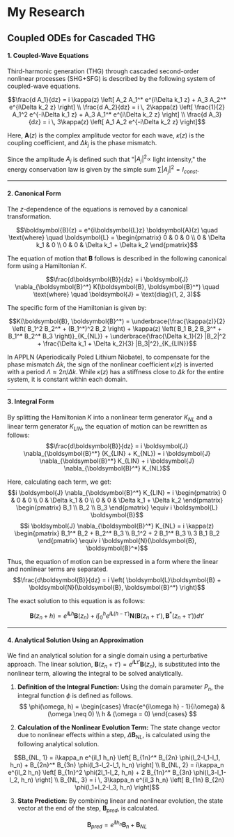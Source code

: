 # My Research
## Coupled ODEs for Cascaded THG

#### **1. Coupled-Wave Equations**

Third-harmonic generation (THG) through cascaded second-order nonlinear processes (SHG+SFG) is described by the following system of coupled-wave equations.

$$\frac{d A_1}{dz} = i \kappa(z) \left[ A_2 A_1^* e^{i\Delta k_1 z} + A_3 A_2^* e^{i\Delta k_2 z} \right] \\ \frac{d A_2}{dz} = i \, 2\kappa(z) \left[ \frac{1}{2} A_1^2 e^{-i\Delta k_1 z} + A_3 A_1^* e^{i\Delta k_2 z} \right] \\ \frac{d A_3}{dz} = i \, 3\kappa(z) \left[ A_1 A_2 e^{-i\Delta k_2 z} \right]$$

Here, $\boldsymbol{A}(z)$ is the complex amplitude vector for each wave, $\kappa(z)$ is the coupling coefficient, and $\Delta k_j$ is the phase mismatch.

Since the amplitude $A_j$ is defined such that "$|A_j|^2 \propto$ light intensity," the energy conservation law is given by the simple sum $\sum |A_j|^2 = I_{const}$.

---

#### **2. Canonical Form**

The $z$-dependence of the equations is removed by a canonical transformation.

$$\boldsymbol{B}(z) = e^{i\boldsymbol{L}z} \boldsymbol{A}(z) \quad \text{where} \quad \boldsymbol{L} = \begin{pmatrix} 0 & 0 & 0 \\ 0 & \Delta k_1 & 0 \\ 0 & 0 & \Delta k_1 + \Delta k_2 \end{pmatrix}$$

The equation of motion that $\boldsymbol{B}$ follows is described in the following canonical form using a Hamiltonian $K$.

$$\frac{d\boldsymbol{B}}{dz} = i \boldsymbol{J} \nabla_{\boldsymbol{B}^*} K(\boldsymbol{B}, \boldsymbol{B}^*) \quad \text{where} \quad \boldsymbol{J} = \text{diag}(1, 2, 3)$$

The specific form of the Hamiltonian is given by:

$$K(\boldsymbol{B}, \boldsymbol{B}^*) = \underbrace{\frac{\kappa(z)}{2} \left( B_1^2 B_2^* + (B_1^*)^2 B_2 \right) + \kappa(z) \left( B_1 B_2 B_3^* + B_1^* B_2^* B_3 \right)}_{K_{NL}} + \underbrace{\frac{\Delta k_1}{2} |B_2|^2 + \frac{\Delta k_1 + \Delta k_2}{3} |B_3|^2}_{K_{LIN}}$$

In APPLN (Aperiodically Poled Lithium Niobate), to compensate for the phase mismatch $\Delta k$, the sign of the nonlinear coefficient $\kappa(z)$ is inverted with a period $\Lambda \approx 2\pi/\Delta k$. While $\kappa(z)$ has a stiffness close to $\Delta k$ for the entire system, it is constant within each domain.

---

#### **3. Integral Form**

By splitting the Hamiltonian $K$ into a nonlinear term generator $K_{NL}$ and a linear term generator $K_{LIN}$, the equation of motion can be rewritten as follows:
$$\frac{d\boldsymbol{B}}{dz} = i \boldsymbol{J} \nabla_{\boldsymbol{B}^*} (K_{LIN} + K_{NL}) = i \boldsymbol{J} \nabla_{\boldsymbol{B}^*} K_{LIN} + i \boldsymbol{J} \nabla_{\boldsymbol{B}^*} K_{NL}$$

Here, calculating each term, we get:
$$i \boldsymbol{J} \nabla_{\boldsymbol{B}^*} K_{LIN} = i \begin{pmatrix} 0 & 0 & 0 \\ 0 & \Delta k_1 & 0 \\ 0 & 0 & \Delta k_1 + \Delta k_2 \end{pmatrix} \begin{pmatrix} B_1 \\ B_2 \\ B_3 \end{pmatrix} \equiv i \boldsymbol{L} \boldsymbol{B}$$
$$i \boldsymbol{J} \nabla_{\boldsymbol{B}^*} K_{NL} = i \kappa(z) \begin{pmatrix} B_1^* B_2 + B_2^* B_3 \\ B_1^2 + 2 B_1^* B_3 \\ 3 B_1 B_2 \end{pmatrix} \equiv i \boldsymbol{N}(\boldsymbol{B}, \boldsymbol{B}^*)$$

Thus, the equation of motion can be expressed in a form where the linear and nonlinear terms are separated.
$$\frac{d\boldsymbol{B}}{dz} = i \left( \boldsymbol{L}\boldsymbol{B} + \boldsymbol{N}(\boldsymbol{B}, \boldsymbol{B}^*) \right)$$

The exact solution to this equation is as follows:

$$\boldsymbol{B}(z_n+h) = e^{i\boldsymbol{L}h} \boldsymbol{B}(z_n) + i \int_0^h e^{i\boldsymbol{L}(h-\tau')} \boldsymbol{N}(\boldsymbol{B}(z_n+\tau'), \boldsymbol{B}^*(z_n+\tau')) d\tau'$$

---

#### **4. Analytical Solution Using an Approximation**

We find an analytical solution for a single domain using a perturbative approach. The linear solution, $`\boldsymbol{B}(z_n + \tau')=e^{i\boldsymbol{L}\tau'}\boldsymbol{B}(z_n)`$, is substituted into the nonlinear term, allowing the integral to be solved analytically.

1.  **Definition of the Integral Function:**
    Using the domain parameter $P_n$, the integral function $\phi$ is defined as follows.
    $$
    \phi(\omega, h) = \begin{cases}
    \frac{e^{i\omega h} - 1}{i\omega} & (\omega \neq 0) \\
    h & (\omega = 0)
    \end{cases}
    $$

2.  **Calculation of the Nonlinear Evolution Term:**
    The state change vector due to nonlinear effects within a step, $\Delta \boldsymbol{B}_{NL}$, is calculated using the following analytical solution.

$$B_{NL, 1} = i\kappa_n e^{il_1 h_n} \left[ B_{1n}^* B_{2n} \phi(l_2-l_1-l_1, h_n) + B_{2n}^* B_{3n} \phi(l_3-l_2-l_1, h_n) \right] \\ B_{NL, 2} = i\kappa_n e^{il_2 h_n} \left[ B_{1n}^2 \phi(2l_1-l_2, h_n) + 2 B_{1n}^* B_{3n} \phi(l_3-l_1-l_2, h_n) \right] \\ B_{NL, 3} = i \, 3\kappa_n e^{il_3 h_n} \left[ B_{1n} B_{2n} \phi(l_1+l_2-l_3, h_n) \right]$$

3.  **State Prediction:**
    By combining linear and nonlinear evolution, the state vector at the end of the step, $\boldsymbol{B}_{pred}$, is calculated.

$$\boldsymbol{B}_{pred} = e^{i\boldsymbol{l}h_n} \boldsymbol{B}_n + \boldsymbol{B}_{NL}$$
